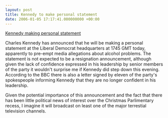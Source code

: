 ```yaml
---
layout: post
title: Kennedy to make personal statement
date: 2006-01-05 17:17:41.000000000 +00:00
---
```


[Kennedy making personal statement](http://news.bbc.co.uk/1/hi/uk_politics/4582930.stm)

Charles Kennedy has announced that he will be making a personal statement at the Liberal Democrat headquarters at 1745 GMT today, apparently to pre-empt media allegations about alcohol problems. The statement is not expected to be a resignation announcement, although given the lack of confidence expressed in his leadership by senior members of the party it wouldn't surprise me if Kennedy did step down this evening. According to the BBC there is also a letter signed by eleven of the party's spokespeople informing Kennedy that they are no longer confident in his leadership.

Given the potential importance of this announcement and the fact that there has been little political news of interest over the Christmas Parlimentary recess, I imagine it will broadcast on least one of the major terrestial television channels.
